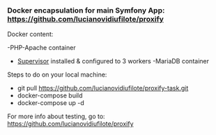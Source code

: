 ### Docker encapsulation for main Symfony App: https://github.com/lucianovidiufilote/proxify

Docker content:

-PHP-Apache container
  - [Supervisor](http://supervisord.org/) installed & configured to 3 workers
-MariaDB container




Steps to do on your local machine:
- git pull https://github.com/lucianovidiufilote/proxify-task.git
- docker-compose build
- docker-compose up -d


For more info about testing, go to: https://github.com/lucianovidiufilote/proxify 
